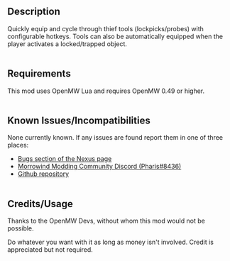 ## Description

Quickly equip and cycle through thief tools (lockpicks/probes) with configurable hotkeys. Tools can also be automatically equipped when the player activates a locked/trapped object.
<br><br>

## Requirements

This mod uses OpenMW Lua and requires OpenMW 0.49 or higher.
<br><br>

## Known Issues/Incompatibilities

None currently known. If any issues are found report them in one of three places:

- [Bugs section of the Nexus page]( https://www.nexusmods.com/morrowind/mods/53094?tab=bugs )
- [Morrowind Modding Community Discord (Pharis#8436)]( https://discord.me/mwmods )
- [Github repository]( https://github.com/PharisMods/convenient-thief-tools )
<br><br>

## Credits/Usage

Thanks to the OpenMW Devs, without whom this mod would not be possible.

Do whatever you want with it as long as money isn't involved. Credit is appreciated but not required.
